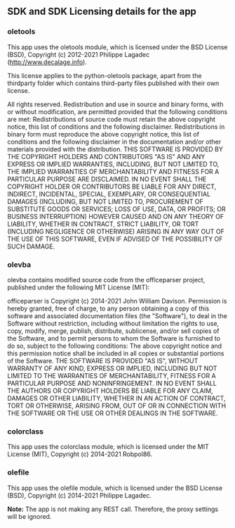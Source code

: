 [comment]: # " File: readme.md"
[comment]: # "  Copyright (c) 2021 Splunk Inc."
[comment]: # ""
[comment]: # "  Licensed under Apache 2.0 (https://www.apache.org/licenses/LICENSE-2.0.txt)"
[comment]: # ""
## SDK and SDK Licensing details for the app

### oletools

This app uses the oletools module, which is licensed under the BSD License (BSD), Copyright (c)
2012-2021 Philippe Lagadec (http://www.decalage.info).

This license applies to the python-oletools package, apart from the thirdparty folder which contains
third-party files published with their own license.

All rights reserved. Redistribution and use in source and binary forms, with or without
modification, are permitted provided that the following conditions are met: Redistributions of
source code must retain the above copyright notice, this list of conditions and the following
disclaimer. Redistributions in binary form must reproduce the above copyright notice, this list of
conditions and the following disclaimer in the documentation and/or other materials provided with
the distribution. THIS SOFTWARE IS PROVIDED BY THE COPYRIGHT HOLDERS AND CONTRIBUTORS "AS IS" AND
ANY EXPRESS OR IMPLIED WARRANTIES, INCLUDING, BUT NOT LIMITED TO, THE IMPLIED WARRANTIES OF
MERCHANTABILITY AND FITNESS FOR A PARTICULAR PURPOSE ARE DISCLAIMED. IN NO EVENT SHALL THE COPYRIGHT
HOLDER OR CONTRIBUTORS BE LIABLE FOR ANY DIRECT, INDIRECT, INCIDENTAL, SPECIAL, EXEMPLARY, OR
CONSEQUENTIAL DAMAGES (INCLUDING, BUT NOT LIMITED TO, PROCUREMENT OF SUBSTITUTE GOODS OR SERVICES;
LOSS OF USE, DATA, OR PROFITS; OR BUSINESS INTERRUPTION) HOWEVER CAUSED AND ON ANY THEORY OF
LIABILITY, WHETHER IN CONTRACT, STRICT LIABILITY, OR TORT (INCLUDING NEGLIGENCE OR OTHERWISE)
ARISING IN ANY WAY OUT OF THE USE OF THIS SOFTWARE, EVEN IF ADVISED OF THE POSSIBILITY OF SUCH
DAMAGE.

### olevba

olevba contains modified source code from the officeparser project, published under the following
MIT License (MIT):

officeparser is Copyright (c) 2014-2021 John William Davison. Permission is hereby granted, free of
charge, to any person obtaining a copy of this software and associated documentation files (the
"Software"), to deal in the Software without restriction, including without limitation the rights to
use, copy, modify, merge, publish, distribute, sublicense, and/or sell copies of the Software, and
to permit persons to whom the Software is furnished to do so, subject to the following conditions:
The above copyright notice and this permission notice shall be included in all copies or substantial
portions of the Software. THE SOFTWARE IS PROVIDED "AS IS", WITHOUT WARRANTY OF ANY KIND, EXPRESS OR
IMPLIED, INCLUDING BUT NOT LIMITED TO THE WARRANTIES OF MERCHANTABILITY, FITNESS FOR A PARTICULAR
PURPOSE AND NONINFRINGEMENT. IN NO EVENT SHALL THE AUTHORS OR COPYRIGHT HOLDERS BE LIABLE FOR ANY
CLAIM, DAMAGES OR OTHER LIABILITY, WHETHER IN AN ACTION OF CONTRACT, TORT OR OTHERWISE, ARISING
FROM, OUT OF OR IN CONNECTION WITH THE SOFTWARE OR THE USE OR OTHER DEALINGS IN THE SOFTWARE.

### colorclass

This app uses the colorclass module, which is licensed under the MIT License (MIT), Copyright (c)
2014-2021 Robpol86.

### olefile

This app uses the olefile module, which is licensed under the BSD License (BSD), Copyright (c)
2014-2021 Philippe Lagadec.

  
**Note:** The app is not making any REST call. Therefore, the proxy settings will be ignored.
